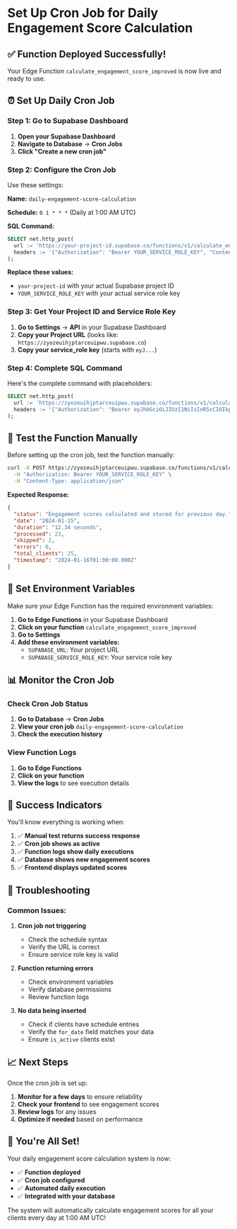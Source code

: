 # Set Up Cron Job for Daily Engagement Score Calculation

## ✅ Function Deployed Successfully!

Your Edge Function `calculate_engagement_score_improved` is now live and ready to use.

## ⏰ Set Up Daily Cron Job

### Step 1: Go to Supabase Dashboard

1. **Open your Supabase Dashboard**
2. **Navigate to Database** → **Cron Jobs**
3. **Click "Create a new cron job"**

### Step 2: Configure the Cron Job

Use these settings:

**Name:** `daily-engagement-score-calculation`

**Schedule:** `0 1 * * *` (Daily at 1:00 AM UTC)

**SQL Command:**
```sql
SELECT net.http_post(
  url := 'https://your-project-id.supabase.co/functions/v1/calculate_engagement_score_improved',
  headers := '{"Authorization": "Bearer YOUR_SERVICE_ROLE_KEY", "Content-Type": "application/json"}'
);
```

**Replace these values:**
- `your-project-id` with your actual Supabase project ID
- `YOUR_SERVICE_ROLE_KEY` with your actual service role key

### Step 3: Get Your Project ID and Service Role Key

1. **Go to Settings** → **API** in your Supabase Dashboard
2. **Copy your Project URL** (looks like: `https://zyozeuihjptarceuipwu.supabase.co`)
3. **Copy your service_role key** (starts with `eyJ...`)

### Step 4: Complete SQL Command

Here's the complete command with placeholders:

```sql
SELECT net.http_post(
  url := 'https://zyozeuihjptarceuipwu.supabase.co/functions/v1/calculate_engagement_score_improved',
  headers := '{"Authorization": "Bearer eyJhbGciOiJIUzI1NiIsInR5cCI6IkpXVCJ9...", "Content-Type": "application/json"}'
);
```

## 🧪 Test the Function Manually

Before setting up the cron job, test the function manually:

```bash
curl -X POST https://zyozeuihjptarceuipwu.supabase.co/functions/v1/calculate_engagement_score_improved \
  -H "Authorization: Bearer YOUR_SERVICE_ROLE_KEY" \
  -H "Content-Type: application/json"
```

**Expected Response:**
```json
{
  "status": "Engagement scores calculated and stored for previous day.",
  "date": "2024-01-15",
  "duration": "12.34 seconds",
  "processed": 23,
  "skipped": 2,
  "errors": 0,
  "total_clients": 25,
  "timestamp": "2024-01-16T01:00:00.000Z"
}
```

## 🔧 Set Environment Variables

Make sure your Edge Function has the required environment variables:

1. **Go to Edge Functions** in your Supabase Dashboard
2. **Click on your function** `calculate_engagement_score_improved`
3. **Go to Settings**
4. **Add these environment variables:**
   - `SUPABASE_URL`: Your project URL
   - `SUPABASE_SERVICE_ROLE_KEY`: Your service role key

## 📊 Monitor the Cron Job

### Check Cron Job Status

1. **Go to Database** → **Cron Jobs**
2. **View your cron job** `daily-engagement-score-calculation`
3. **Check the execution history**

### View Function Logs

1. **Go to Edge Functions**
2. **Click on your function**
3. **View the logs** to see execution details

## 🎯 Success Indicators

You'll know everything is working when:

1. ✅ **Manual test returns success response**
2. ✅ **Cron job shows as active**
3. ✅ **Function logs show daily executions**
4. ✅ **Database shows new engagement scores**
5. ✅ **Frontend displays updated scores**

## 🔧 Troubleshooting

### Common Issues:

1. **Cron job not triggering**
   - Check the schedule syntax
   - Verify the URL is correct
   - Ensure service role key is valid

2. **Function returning errors**
   - Check environment variables
   - Verify database permissions
   - Review function logs

3. **No data being inserted**
   - Check if clients have schedule entries
   - Verify the `for_date` field matches your data
   - Ensure `is_active` clients exist

## 📈 Next Steps

Once the cron job is set up:

1. **Monitor for a few days** to ensure reliability
2. **Check your frontend** to see engagement scores
3. **Review logs** for any issues
4. **Optimize if needed** based on performance

## 🎉 You're All Set!

Your daily engagement score calculation system is now:
- ✅ **Function deployed**
- ✅ **Cron job configured**
- ✅ **Automated daily execution**
- ✅ **Integrated with your database**

The system will automatically calculate engagement scores for all your clients every day at 1:00 AM UTC! 
